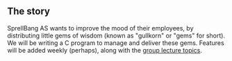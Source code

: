 
## The story

SprellBang AS wants to improve the mood of their employees, by distributing little gems of wisdom (known as "gullkorn" or "gems" for short). We will be writing a C program to manage and deliver these gems. Features will be added weekly (perhaps), along with the [group lecture topics](http://heim.ifi.uio.no/~inf1060/Oppgaver11/).


